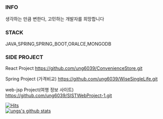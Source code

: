 
###  INFO 
생각하는 만큼 변한다, 고민하는 개발자를 희망합니다
### STACK
JAVA,SPRING,SPRING_BOOT,ORALCE,MONGODB
### SIDE PROJECT
React Project
https://github.com/ung6039/ConvenienceStore.git

Spring Project (가격비교)
https://github.com/ung6039/WiseSingleLife.git

web-jsp Project(여행 정보 사이트)
https://github.com/ung6039/SISTWebProject-1.git

[![Hits](https://hits.seeyoufarm.com/api/count/incr/badge.svg?url=https%3A%2F%2Fgithub.com%2Fgjbae1212%2Fhit-counter)](https://hits.seeyoufarm.com)    
[![ungs's github stats](https://github-readme-stats.vercel.app/api?username=ung6039&show_icons=true)](https://github.com/anuraghazra/github-readme-stats)
                
